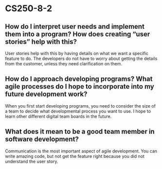 # CS250-8-2
## How do I interpret user needs and implement them into a program? How does creating “user stories” help with this?
User stories help with this by having details on what we want a specific feature to do. The developers do not have to worry about getting the details from the customer, unless they need clarification on them.
## How do I approach developing programs? What agile processes do I hope to incorporate into my future development work?
When you first start developing programs, you need to consider the size of a team to decide what developmental process you want to use. I hope to learn other different digital team boards in the future.
## What does it mean to be a good team member in software development?
Communication is the most important aspect of agile development. You can write amazing code, but not get the feature right because you did not understand the user story.
